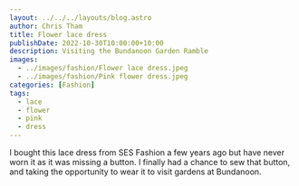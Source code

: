 ```yaml
---
layout: ../../../layouts/blog.astro
author: Chris Tham
title: Flower lace dress
publishDate: 2022-10-30T10:00:00+10:00
description: Visiting the Bundanoon Garden Ramble
images:
  - ../images/fashion/Flower lace dress.jpeg
  - ../images/fashion/Pink flower dress.jpeg
categories: [Fashion]
tags:
  - lace
  - flower
  - pink
  - dress
---
```


I bought this lace dress from SES Fashion a few years ago but have never worn it as it was missing a button. I finally had a chance to sew that button, and taking the opportunity to wear it to visit gardens at Bundanoon.
